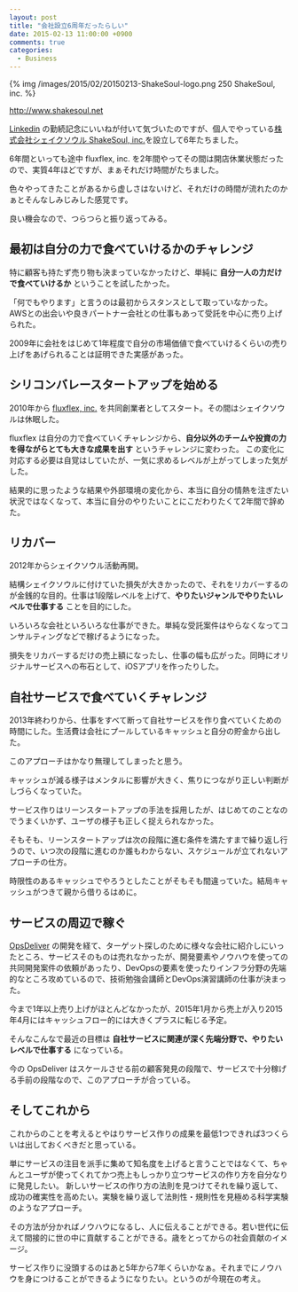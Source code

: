```yaml
---
layout: post
title: "会社設立6周年だったらしい"
date: 2015-02-13 11:00:00 +0900
comments: true
categories: 
  - Business
---
```

{% img /images/2015/02/20150213-ShakeSoul-logo.png 250 ShakeSoul, inc. %}

http://www.shakesoul.net

[Linkedin][] の勤続記念にいいねが付いて気づいたのですが、個人でやっている[株式会社シェイクソウル ShakeSoul, inc.][shakesoul]を設立して6年たちました。

 [Linkedin]: https://www.linkedin.com
 [shakesoul]: http://www.shakesoul.net

6年間といっても途中 fluxflex, inc. を2年間やってその間は開店休業状態だったので、実質4年ほどですが、まぁそれだけ時間がたちました。

色々やってきたことがあるから虚しさはないけど、それだけの時間が流れたのかぁとそんなしみじみした感覚です。

良い機会なので、つらつらと振り返ってみる。

## 最初は自分の力で食べていけるかのチャレンジ

特に顧客も持たず売り物も決まっていなかったけど、単純に **自分一人の力だけで食べていけるか** ということを試したかった。

「何でもやります」と言うのは最初からスタンスとして取っていなかった。AWSとの出会いや良きパートナー会社との仕事もあって受託を中心に売り上げられた。

2009年に会社をはじめて1年程度で自分の市場価値で食べていけるくらいの売り上げをあげられることは証明できた実感があった。

## シリコンバレースタートアップを始める

2010年から [fluxflex, inc.](https://www.crunchbase.com/organization/webpay) を共同創業者としてスタート。その間はシェイクソウルは休眠した。

fluxflex は自分の力で食べていくチャレンジから、**自分以外のチームや投資の力を得ながらとても大きな成果を出す** というチャレンジに変わった。
この変化に対応する必要は自覚はしていたが、一気に求めるレベルが上がってしまった気がした。

結果的に思ったような結果や外部環境の変化から、本当に自分の情熱を注ぎたい状況ではなくなって、本当に自分のやりたいことにこだわりたくて2年間で辞めた。

## リカバー

2012年からシェイクソウル活動再開。

結構シェイクソウルに付けていた損失が大きかったので、それをリカバーするのが金銭的な目的。仕事は1段階レベルを上げて、**やりたいジャンルでやりたいレベルで仕事する** ことを目的にした。

いろいろな会社といろいろな仕事ができた。単純な受託案件はやらなくなってコンサルティングなどで稼げるようになった。

損失をリカバーするだけの売上額になったし、仕事の幅も広がった。同時にオリジナルサービスへの布石として、iOSアプリを作ったりした。

## 自社サービスで食べていくチャレンジ

2013年終わりから、仕事をすべて断って自社サービスを作り食べていくための時間にした。生活費は会社にプールしているキャッシュと自分の貯金から出した。

このアプローチはかなり無理してしまったと思う。

キャッシュが減る様子はメンタルに影響が大きく、焦りにつながり正しい判断がしづらくなっていた。

サービス作りはリーンスタートアップの手法を採用したが、はじめてのことなのでうまくいかず、ユーザの様子も正しく捉えられなかった。

そもそも、リーンスタートアップは次の段階に進む条件を満たすまで繰り返し行うので、いつ次の段階に進むのか誰もわからない、スケジュールが立てれないアプローチの仕方。

時限性のあるキャッシュでやろうとしたことがそもそも間違っていた。結局キャッシュがつきて親から借りるはめに。

## サービスの周辺で稼ぐ

[OpsDeliver][] の開発を経て、ターゲット探しのために様々な会社に紹介しにいったところ、サービスそのものは売れなかったが、開発要素やノウハウを使っての共同開発案件の依頼があったり、DevOpsの要素を使ったりインフラ分野の先端的なところ攻めているので、技術勉強会講師とDevOps演習講師の仕事が決まった。

 [OpsDeliver]: https://opsdeliver.com

今まで1年以上売り上げがほとんどなかったが、2015年1月から売上が入り2015年4月にはキャッシュフロー的には大きくプラスに転じる予定。

そんなこんなで最近の目標は **自社サービスに関連が深く先端分野で、やりたいレベルで仕事する** になっている。

今の OpsDeliver はスケールさせる前の顧客発見の段階で、サービスで十分稼げる手前の段階なので、このアプローチが合っている。

## そしてこれから

これからのことを考えるとやはりサービス作りの成果を最低1つできれば3つくらいは出しておくべきだと思っている。

単にサービスの注目を派手に集めて知名度を上げると言うことではなくて、ちゃんとユーザが使ってくれてかつ売上もしっかり立つサービスの作り方を自分なりに発見したい。
新しいサービスの作り方の法則を見つけてそれを繰り返して、成功の確実性を高めたい。実験を繰り返して法則性・規則性を見極める科学実験のようなアプローチ。

その方法が分かればノウハウになるし、人に伝えることができる。若い世代に伝えて間接的に世の中に貢献することができる。歳をとってからの社会貢献のイメージ。

サービス作りに没頭するのはあと5年から7年くらいかなぁ。それまでにノウハウを身につけることができるようになりたい。というのが今現在の考え。


